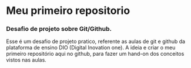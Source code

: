 # Meu primeiro repositorio
### Desafio de projeto sobre Git/Github.
Esse é um desafio de projeto pratico, referente as aulas de git e github da plataforma de ensino DIO (Digital Inovation one). A ideia e criar o meu primeiro repositório aqui no github, para fazer um hand-on dos conceitos vistos nas aulas.
